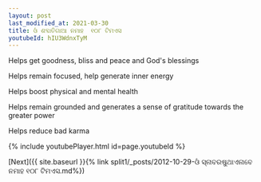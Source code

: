 ```yaml
---
layout: post
last_modified_at: 2021-03-30
title: ଓଁ ଶବ୍ଦାତିଗାଆ ନମାହ  ୧୦୮ ଟିମଏସ
youtubeId: hIU3WdnxTyM
---
```

 
 
Helps get goodness, bliss and peace and God's blessings
 
Helps remain focused, help generate inner energy 
 
Helps boost physical and mental health 
 
Helps remain grounded and generates a sense of gratitude towards the greater power 
 
Helps reduce bad karma
 
 
 
 


{% include youtubePlayer.html id=page.youtubeId %}
 
[Next]({{ site.baseurl }}{% link  split1/_posts/2012-10-29-ଓଁ ସ୍ନାବରଷୁଥାଏନାବେ ନମାହ ୧୦୮ ଟିମଏସ.md%})
 
